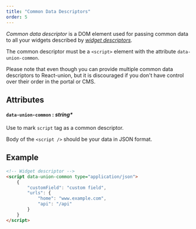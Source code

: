 ```yaml
---
title: "Common Data Descriptors"
order: 5
---
```


_Common data descriptor_ is a DOM element used for passing common data to all your widgets described by [_widget descriptors_](/union-component-widget-descriptors).

The common descriptor must be a `<script>` element with the attribute `data-union-common`.

Please note that even though you can provide multiple common data descriptors to React-union, but it is discouraged if you don't have control over their order in the portal or CMS.

## Attributes

#### `data-union-common` : _string*_
Use to mark `script` tag as a common descriptor.

Body of the `<script />` should be your data in JSON format.


## Example

```html
<!-- Widget descriptor -->
<script data-union-common type="application/json">
	{
		"customField": "custom field",
		"urls": {
			"home": "www.example.com",
			"api": "/api"
		}
	}
</script>
```